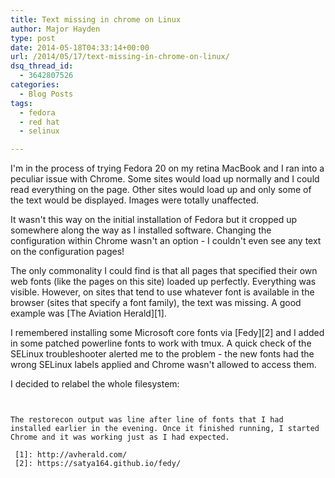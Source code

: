 ```yaml
---
title: Text missing in chrome on Linux
author: Major Hayden
type: post
date: 2014-05-18T04:33:14+00:00
url: /2014/05/17/text-missing-in-chrome-on-linux/
dsq_thread_id:
  - 3642807526
categories:
  - Blog Posts
tags:
  - fedora
  - red hat
  - selinux

---
```

I'm in the process of trying Fedora 20 on my retina MacBook and I ran into a peculiar issue with Chrome. Some sites would load up normally and I could read everything on the page. Other sites would load up and only some of the text would be displayed. Images were totally unaffected.

It wasn't this way on the initial installation of Fedora but it cropped up somewhere along the way as I installed software. Changing the configuration within Chrome wasn't an option - I couldn't even see any text on the configuration pages!

The only commonality I could find is that all pages that specified their own web fonts (like the pages on this site) loaded up perfectly. Everything was visible. However, on sites that tend to use whatever font is available in the browser (sites that specify a font family), the text was missing. A good example was [The Aviation Herald][1].

I remembered installing some Microsoft core fonts via [Fedy][2] and I added in some patched powerline fonts to work with tmux. A quick check of the SELinux troubleshooter alerted me to the problem - the new fonts had the wrong SELinux labels applied and Chrome wasn't allowed to access them.

I decided to relabel the whole filesystem:

```


The restorecon output was line after line of fonts that I had installed earlier in the evening. Once it finished running, I started Chrome and it was working just as I had expected.

 [1]: http://avherald.com/
 [2]: https://satya164.github.io/fedy/

